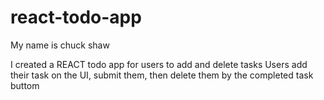 # react-todo-app
My name is chuck shaw

I created a REACT todo app for users to add and delete tasks
Users add their task on the UI, submit them, then delete them by the completed task buttom
